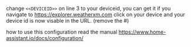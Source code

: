 change ```<<DEVICEID>>``` on line 3 to your deviceid, you can get it if you navigate to https://explorer.weatherxm.com click on your device and your device id is now visable in the URL. (remove the #) 

how to use this configuration read the manual https://www.home-assistant.io/docs/configuration/
